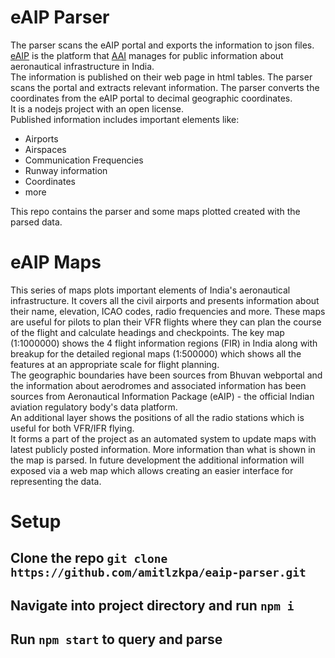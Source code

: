 # eAIP Parser
The parser scans the eAIP portal and exports the information to json files.  
[eAIP](https://aim-india.aai.aero/eaip) is the platform that [AAI](https://www.aai.aero) manages for public information about aeronautical infrastructure in India.  
The information is published on their web page in html tables. The parser scans the portal and extracts relevant information. The parser converts the coordinates from the eAIP portal to decimal geographic coordinates.  
It is a nodejs project with an open license.  
Published information includes important elements like:
- Airports
- Airspaces
- Communication Frequencies
- Runway information
- Coordinates
- more

This repo contains the parser and some maps plotted created with the parsed data.

# eAIP Maps
This series of maps plots important elements of India's aeronautical infrastructure. It covers all the civil airports and presents information about their name, elevation, ICAO codes, radio frequencies and more. These maps are useful for pilots to plan their VFR flights where they can plan the course of the flight and calculate headings and checkpoints. The key map (1:1000000) shows the 4 flight information regions (FIR) in India along with breakup for the detailed regional maps (1:500000) which shows all the features at an appropriate scale for flight planning.  
The geographic boundaries have been sources from Bhuvan webportal and the information about aerodromes and associated information has been sources from Aeronautical Information Package (eAIP) - the official Indian aviation regulatory body's data platform.  
An additional layer shows the positions of all the radio stations which is useful for both VFR/IFR flying.  
It forms a part of the project as an automated system to update maps with latest publicly posted information. More information than what is shown in the map is parsed. In future development the additional information will exposed via a web map which allows creating an easier interface for representing the data.

# Setup

## Clone the repo `git clone https://github.com/amitlzkpa/eaip-parser.git`
## Navigate into project directory and run `npm i`
## Run `npm start` to query and parse
